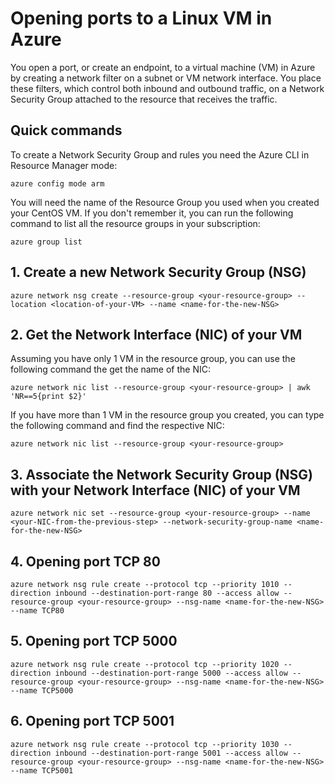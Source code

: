 # Opening ports to a Linux VM in Azure
You open a port, or create an endpoint, to a virtual machine (VM) in Azure by creating a network filter on a subnet or VM network interface. You place these filters, which control both inbound and outbound traffic, on a Network Security Group attached to the resource that receives the traffic.

## Quick commands
To create a Network Security Group and rules you need the Azure CLI in Resource Manager mode:

```
azure config mode arm
```
You will need the name of the Resource Group you used when you created your CentOS VM. If you don't remember it, you can run the following command to list all the resource groups in your subscription:
```
azure group list
```

## 1. Create a new Network Security Group (NSG)
```
azure network nsg create --resource-group <your-resource-group> --location <location-of-your-VM> --name <name-for-the-new-NSG>
```

## 2. Get the Network Interface (NIC) of your VM
Assuming you have only 1 VM in the resource group, you can use the following command the get the name of the NIC:
```
azure network nic list --resource-group <your-resource-group> | awk 'NR==5{print $2}'
```

If you have more than 1 VM in the resource group you created, you can type the following command and find the respective NIC:
```
azure network nic list --resource-group <your-resource-group>
```

## 3. Associate the Network Security Group (NSG) with your Network Interface (NIC) of your VM
```
azure network nic set --resource-group <your-resource-group> --name <your-NIC-from-the-previous-step> --network-security-group-name <name-for-the-new-NSG>
```

## 4. Opening port TCP 80
```
azure network nsg rule create --protocol tcp --priority 1010 --direction inbound --destination-port-range 80 --access allow --resource-group <your-resource-group> --nsg-name <name-for-the-new-NSG> --name TCP80
```

## 5. Opening port TCP 5000
```
azure network nsg rule create --protocol tcp --priority 1020 --direction inbound --destination-port-range 5000 --access allow --resource-group <your-resource-group> --nsg-name <name-for-the-new-NSG> --name TCP5000
```
## 6. Opening port TCP 5001
```
azure network nsg rule create --protocol tcp --priority 1030 --direction inbound --destination-port-range 5001 --access allow --resource-group <your-resource-group> --nsg-name <name-for-the-new-NSG> --name TCP5001
```


